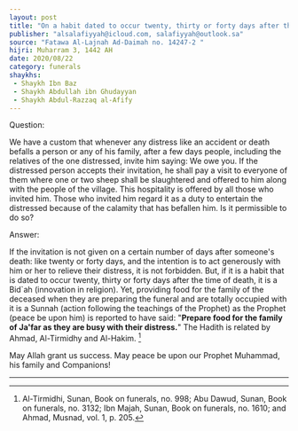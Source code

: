 ```yaml
---
layout: post
title: "On a habit dated to occur twenty, thirty or forty days after the time of death"
publisher: "alsalafiyyah@icloud.com, salafiyyah@outlook.sa"
source: "Fatawa Al-Lajnah Ad-Daimah no. 14247-2 "
hijri: Muharram 3, 1442 AH
date: 2020/08/22
category: funerals
shaykhs: 
 - Shaykh Ibn Baz
 - Shaykh Abdullah ibn Ghudayyan
 - Shaykh Abdul-Razzaq al-Afify
---
```



Question: 

We have a custom that whenever any distress like an accident or death befalls a person or any of his family, after a few days people, including the relatives of the one distressed, invite him saying: We owe you. If the distressed person accepts their invitation, he shall pay a visit to everyone of them where one or two sheep shall be slaughtered and offered to him along with the people of the village. This hospitality is offered by all those who invited him. Those who invited him regard it as a duty to entertain the distressed because of the calamity that has befallen him. Is it permissible to do so?

Answer: 

If the invitation is not given on a certain number of days after someone's death: like twenty or forty days, and the intention is to act generously with him or her to relieve their distress, it is not forbidden. But, if it is a habit that is dated to occur twenty, thirty or forty days after the time of death, it is a Bid`ah (innovation in religion). Yet, providing food for the family of the deceased when they are preparing the funeral and are totally occupied with it is a Sunnah (action following the teachings of the Prophet) as the Prophet (peace be upon him) is reported to have said: "**Prepare food for the family of Ja'far as they are busy with their distress.**" The Hadith is related by Ahmad, Al-Tirmidhy and Al-Hakim. [^1]

May Allah grant us success. May peace be upon our Prophet Muhammad, his family and Companions!

---

[^1]: Al-Tirmidhi, Sunan, Book on funerals, no. 998; Abu Dawud, Sunan, Book on funerals, no. 3132; Ibn Majah, Sunan, Book on funerals, no. 1610; and Ahmad, Musnad, vol. 1, p. 205.




